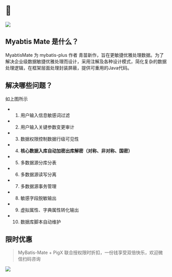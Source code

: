 # 🙎‍


![](https://minio.pigx.vip/oss/1659332353.jpg)


##  Myabtis Mate 是什么？

 MyabtisMate 为 mybatis-plus 作者 青苗新作，旨在更敏捷优雅处理数据。为了解决企业级数据敏捷优雅处理而设计，采用注解及各种设计模式，简化复杂的数据处理逻辑，在框架层面处理封装屏蔽，提供可重用的Java代码。

## 解决哪些问题？

如上图所示

- 1. 用户输入信息敏感词过滤

- 2. 用户输入关键参数变更审计

- 3. 数据权限控制数据行级可见性

- 4. **核心数据入库自动加密出库解密（对称、非对称、国密）**

- 5. 多数据源分库分表

- 6. 多数据源读写分离

- 7. 多数据源事务管理

- 8. 敏感字段脱敏输出

- 9. 虚拟属性、字典属性转化输出

- 10. 数据库脚本自动维护

## 限时优惠

> MyBatis-Mate + PigX 联合授权限时折扣，一份钱享受双倍快乐，欢迎微信扫码咨询


![](https://minio.pigx.vip/oss/1647315825.gif)
